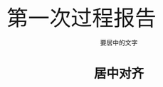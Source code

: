 <font size='80'>第一次过程报告</font>
<center>要居中的文字</center>
<div align='center' ><h1 style="text-align:center">居中对齐 </h1></div>

